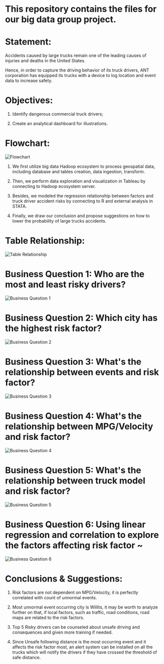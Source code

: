 # This repository contains the files for our big data group project. 

# Statement: 
Accidents caused by large trucks remain one of the leading causes of injuries and deaths in the United States.

Hence, in order to capture the driving behavior of its truck drivers, ANT corporation has equipped its trucks with a device to log location and event data to increase safety. 

# Objectives: 

1) Identify dangerous commercial truck drivers; 

2) Create an analytical dashboard for illustrations.

# Flowchart:

![Flowchart](https://MinShiMia.github.io/Big-Data-Project/BigDataProjectFlowchart.png)

1) We first utilize big data Hadoop ecosystem to process geospatial data, including database and tables creation, data ingestion, transform.

2) Then, we perform data exploration and visualization in Tableau by connecting to Hadoop ecosystem server.

3) Besides, we modeled the regression relationship between factors and truck driver accident risks by connecting to R and external analysis in STATA.

4) Finally, we draw our conclusion and propose suggestions on how to lower the probability of large trucks accidents.


# Table Relationship:
![Table Relationship](https://MinShiMia.github.io/Big-Data-Project/BigDataProjectTableRelationship.png)

# Business Question 1: Who are the most and least risky drivers?
![Business Question 1](https://MinShiMia.github.io/Big-Data-Project/BigDataProjectQuestion1.png)


# Business Question 2: Which city has the highest risk factor?
![Business Question 2](https://MinShiMia.github.io/Big-Data-Project/BigDataProjectQuestion2.png)


# Business Question 3: What's the relationship between events and risk factor?
![Business Question 3](https://MinShiMia.github.io/Big-Data-Project/BigDataProjectQuestion3.png)

# Business Question 4: What's the relationship between MPG/Velocity and risk factor?

![Business Question 4](https://MinShiMia.github.io/Big-Data-Project/BigDataProjectQuestion4.png)

# Business Question 5: What's the relationship between truck model and risk factor?
![Business Question 5](https://MinShiMia.github.io/Big-Data-Project/BigDataProjectQuestion5.png)

# Business Question 6: Using linear regression and correlation to explore the factors affecting risk factor ~
![Business Question 6](https://MinShiMia.github.io/Big-Data-Project/BigDataProjectQuestion6.png)

# Conclusions & Suggestions:
1) Risk factors are not dependent on MPG/Velocity, it is perfectly correlated with count of unnormal events.

2) Most unnormal event occurring city is Willits, it may be worth to analyze further on that, if local factors, such as traffic, road conditions, road maps are related to the risk factors. 

3) Top 5 Risky drivers can be counseled about unsafe driving and consequences and given more training if needed. 

4) Since Unsafe following distance is the most occurring event and it affects the risk factor most, an alert system can be installed on all the trucks which will notify the drivers if they have crossed the threshold of safe distance. 






